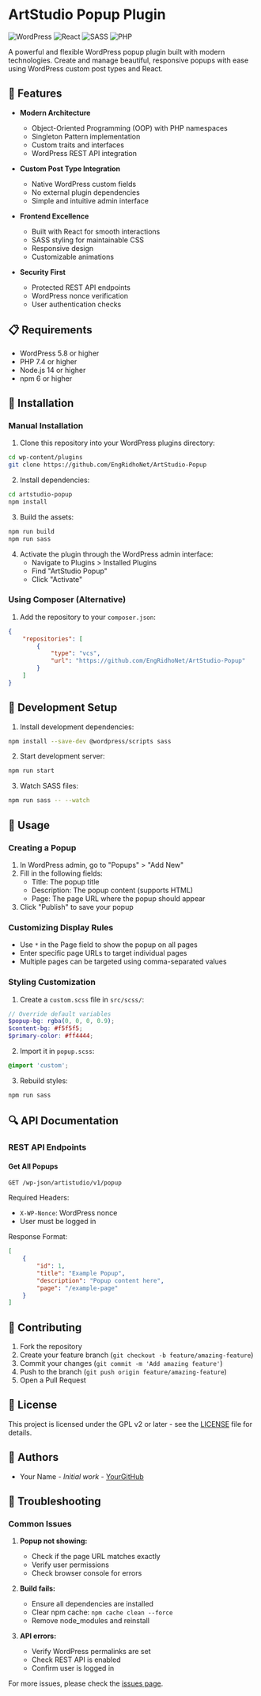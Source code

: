 # ArtStudio Popup Plugin

![WordPress](https://img.shields.io/badge/WordPress-%23117AC9.svg?style=for-the-badge&logo=WordPress&logoColor=white)
![React](https://img.shields.io/badge/react-%2320232a.svg?style=for-the-badge&logo=react&logoColor=%2361DAFB)
![SASS](https://img.shields.io/badge/SASS-hotpink.svg?style=for-the-badge&logo=SASS&logoColor=white)
![PHP](https://img.shields.io/badge/php-%23777BB4.svg?style=for-the-badge&logo=php&logoColor=white)

A powerful and flexible WordPress popup plugin built with modern technologies. Create and manage beautiful, responsive popups with ease using WordPress custom post types and React.

## 🌟 Features

- **Modern Architecture**
  - Object-Oriented Programming (OOP) with PHP namespaces
  - Singleton Pattern implementation
  - Custom traits and interfaces
  - WordPress REST API integration

- **Custom Post Type Integration**
  - Native WordPress custom fields
  - No external plugin dependencies
  - Simple and intuitive admin interface

- **Frontend Excellence**
  - Built with React for smooth interactions
  - SASS styling for maintainable CSS
  - Responsive design
  - Customizable animations

- **Security First**
  - Protected REST API endpoints
  - WordPress nonce verification
  - User authentication checks

## 📋 Requirements

- WordPress 5.8 or higher
- PHP 7.4 or higher
- Node.js 14 or higher
- npm 6 or higher

## 🚀 Installation

### Manual Installation

1. Clone this repository into your WordPress plugins directory:
```bash
cd wp-content/plugins
git clone https://github.com/EngRidhoNet/ArtStudio-Popup
```

2. Install dependencies:
```bash
cd artstudio-popup
npm install
```

3. Build the assets:
```bash
npm run build
npm run sass
```

4. Activate the plugin through the WordPress admin interface:
   - Navigate to Plugins > Installed Plugins
   - Find "ArtStudio Popup"
   - Click "Activate"

### Using Composer (Alternative)

1. Add the repository to your `composer.json`:
```json
{
    "repositories": [
        {
            "type": "vcs",
            "url": "https://github.com/EngRidhoNet/ArtStudio-Popup"
        }
    ]
}
```

## 🔧 Development Setup

1. Install development dependencies:
```bash
npm install --save-dev @wordpress/scripts sass
```

2. Start development server:
```bash
npm run start
```

3. Watch SASS files:
```bash
npm run sass -- --watch
```

## 📖 Usage

### Creating a Popup

1. In WordPress admin, go to "Popups" > "Add New"
2. Fill in the following fields:
   - Title: The popup title
   - Description: The popup content (supports HTML)
   - Page: The page URL where the popup should appear
3. Click "Publish" to save your popup

### Customizing Display Rules

- Use `*` in the Page field to show the popup on all pages
- Enter specific page URLs to target individual pages
- Multiple pages can be targeted using comma-separated values

### Styling Customization

1. Create a `custom.scss` file in `src/scss/`:
```scss
// Override default variables
$popup-bg: rgba(0, 0, 0, 0.9);
$content-bg: #f5f5f5;
$primary-color: #ff4444;
```

2. Import it in `popup.scss`:
```scss
@import 'custom';
```

3. Rebuild styles:
```bash
npm run sass
```

## 🔍 API Documentation

### REST API Endpoints

#### Get All Popups
```
GET /wp-json/artistudio/v1/popup
```

Required Headers:
- `X-WP-Nonce`: WordPress nonce
- User must be logged in

Response Format:
```json
[
    {
        "id": 1,
        "title": "Example Popup",
        "description": "Popup content here",
        "page": "/example-page"
    }
]
```

## 🤝 Contributing

1. Fork the repository
2. Create your feature branch (`git checkout -b feature/amazing-feature`)
3. Commit your changes (`git commit -m 'Add amazing feature'`)
4. Push to the branch (`git push origin feature/amazing-feature`)
5. Open a Pull Request

## 📝 License

This project is licensed under the GPL v2 or later - see the [LICENSE](LICENSE) file for details.

## 👥 Authors

- Your Name - *Initial work* - [YourGitHub](https://github.com/EngRidhoNet)

## 🐛 Troubleshooting

### Common Issues

1. **Popup not showing:**
   - Check if the page URL matches exactly
   - Verify user permissions
   - Check browser console for errors

2. **Build fails:**
   - Ensure all dependencies are installed
   - Clear npm cache: `npm cache clean --force`
   - Remove node_modules and reinstall

3. **API errors:**
   - Verify WordPress permalinks are set
   - Check REST API is enabled
   - Confirm user is logged in

For more issues, please check the [issues page](https://github.com/EngRidhoNet/ArtStudio-Popup/issues).
